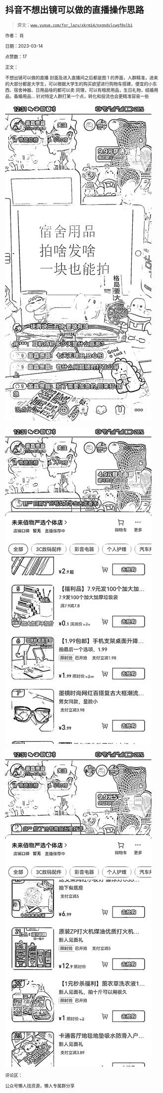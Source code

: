 # 抖音不想出镜可以做的直播操作思路

> 原文：[`www.yuque.com/for_lazy/xkrm14/nxgndvlcwgf0xlb1`](https://www.yuque.com/for_lazy/xkrm14/nxgndvlcwgf0xlb1)



作者： 肖



日期：2023-03-14



点赞数：17

<ne-hole id="u95974b1a" data-lake-id="u95974b1a">

正文：



不想出镜可以做的直播 封面及进入直播间之后都是图 1 的界面，人群精准，进来的大部分都是大学生，可以根据大学生的购买欲望进行购物车搭建，便宜的小东西、宿舍神器、日用品啥的都可以卖 同理，可以有租房用品，生日礼物，结婚用品，备婚用品… 针对特定人群打某一个点，转化和投流也会更精准容易一些



![](img/8d99dffb047ede598f3d12eb6b2e001c.png)



![](img/875e9810f00b478a8d8e5936d36155bc.png)



![](img/9b34d4e2b48b6f5823f019a00345b8bb.png)

<ne-hole id="u4fb035df" data-lake-id="u4fb035df">

评论区：

<ne-hole id="uaba26780" data-lake-id="uaba26780">

公众号懒人找资源，懒人专属群分享

</ne-hole></ne-hole></ne-hole>
